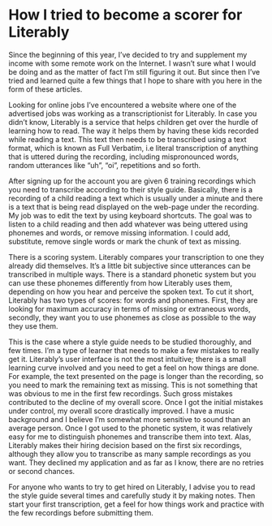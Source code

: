 # How I tried to become a scorer for Literably

Since the beginning of this year, I’ve decided to try and supplement my income with some remote work on the Internet. I wasn’t sure what I would be doing and as the matter of fact I’m still figuring it out. But since then I’ve tried and learned quite a few things that I hope to share with you here in the form of these articles.

Looking for online jobs I’ve encountered a website where one of the advertised jobs was working as a transcriptionist for Literably. In case you didn’t know, Literably is a service that helps children get over the hurdle of learning how to read. The way it helps them by having these kids recorded while reading a text. This text then needs to be transcribed using a text format, which is known as Full Verbatim, i.e literal transcription of anything that is uttered during the recording, including mispronounced words, random utterances like “uh”, “oi”, repetitions and so forth.

After signing up for the account you are given 6 training recordings which you need to transcribe according to their style guide. Basically, there is a recording of a child reading a text which is usually under a minute and there is a text that is being read displayed on the web-page under the recording. My job was to edit the text by using keyboard shortcuts. The goal was to listen to a child reading and then add whatever was being uttered using phonemes and words, or remove missing information. I could add, substitute, remove single words or mark the chunk of text as missing.

There is a scoring system. Literably compares your transcription to one they already did themselves. It’s a little bit subjective since utterances can be transcribed in multiple ways. There is a standard phonetic system but you can use these phonemes differently from how Literably uses them, depending on how you hear and perceive the spoken text. To cut it short, Literably has two types of scores: for words and phonemes. First, they are looking for maximum accuracy in terms of missing or extraneous words, secondly, they want you to use phonemes as close as possible to the way they use them.

This is the case where a style guide needs to be studied thoroughly, and few times. I’m a type of learner that needs to make a few mistakes to really get it. Literably’s user interface is not the most intuitive; there is a small learning curve involved and you need to get a feel on how things are done. For example, the text presented on the page is longer than the recording, so you need to mark the remaining text as missing. This is not something that was obvious to me in the first few recordings. Such gross mistakes contributed to the decline of my overall score. Once I got the initial mistakes under control, my overall score drastically improved. I have a music background and I believe I’m somewhat more sensitive to sound than an average person. Once I got used to the phonetic system, it was relatively easy for me to distinguish phonemes and transcribe them into text. Alas, Literably makes their hiring decision based on the first six recordings, although they allow you to transcribe as many sample recordings as you want. They declined my application and as far as I know, there are no retries or second chances.

For anyone who wants to try to get hired on Literably, I advise you to read the style guide several times and carefully study it by making notes. Then start your first transcription, get a feel for how things work and practice with the few recordings before submitting them.